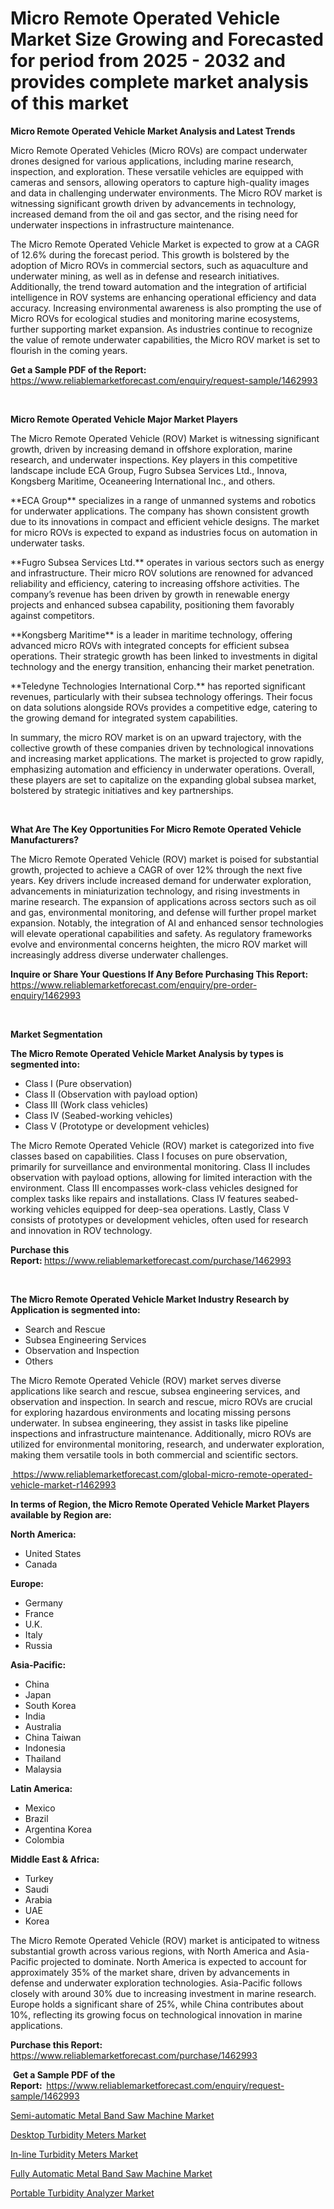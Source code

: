 <p><h1>Micro Remote Operated Vehicle Market Size Growing and Forecasted for period from 2025 - 2032 and provides complete market analysis of this market</h1></p><p><strong>Micro Remote Operated Vehicle Market Analysis and Latest Trends</strong></p>
<p><p>Micro Remote Operated Vehicles (Micro ROVs) are compact underwater drones designed for various applications, including marine research, inspection, and exploration. These versatile vehicles are equipped with cameras and sensors, allowing operators to capture high-quality images and data in challenging underwater environments. The Micro ROV market is witnessing significant growth driven by advancements in technology, increased demand from the oil and gas sector, and the rising need for underwater inspections in infrastructure maintenance.</p><p>The Micro Remote Operated Vehicle Market is expected to grow at a CAGR of 12.6% during the forecast period. This growth is bolstered by the adoption of Micro ROVs in commercial sectors, such as aquaculture and underwater mining, as well as in defense and research initiatives. Additionally, the trend toward automation and the integration of artificial intelligence in ROV systems are enhancing operational efficiency and data accuracy. Increasing environmental awareness is also prompting the use of Micro ROVs for ecological studies and monitoring marine ecosystems, further supporting market expansion. As industries continue to recognize the value of remote underwater capabilities, the Micro ROV market is set to flourish in the coming years.</p></p>
<p><strong>Get a Sample PDF of the Report:&nbsp;</strong> <a href="https://www.reliablemarketforecast.com/enquiry/request-sample/1462993?utm_campaign=1885&utm_medium=2&utm_source=Github&utm_content=ia&utm_term=12042025&utm_id=micro-remote-operated-vehicle">https://www.reliablemarketforecast.com/enquiry/request-sample/1462993</a></p>
<p>&nbsp;</p>
<p><strong>Micro Remote Operated Vehicle Major Market Players</strong></p>
<p><p>The Micro Remote Operated Vehicle (ROV) Market is witnessing significant growth, driven by increasing demand in offshore exploration, marine research, and underwater inspections. Key players in this competitive landscape include ECA Group, Fugro Subsea Services Ltd., Innova, Kongsberg Maritime, Oceaneering International Inc., and others.</p><p>**ECA Group** specializes in a range of unmanned systems and robotics for underwater applications. The company has shown consistent growth due to its innovations in compact and efficient vehicle designs. The market for micro ROVs is expected to expand as industries focus on automation in underwater tasks.</p><p>**Fugro Subsea Services Ltd.** operates in various sectors such as energy and infrastructure. Their micro ROV solutions are renowned for advanced reliability and efficiency, catering to increasing offshore activities. The company’s revenue has been driven by growth in renewable energy projects and enhanced subsea capability, positioning them favorably against competitors.</p><p>**Kongsberg Maritime** is a leader in maritime technology, offering advanced micro ROVs with integrated concepts for efficient subsea operations. Their strategic growth has been linked to investments in digital technology and the energy transition, enhancing their market penetration.</p><p>**Teledyne Technologies International Corp.** has reported significant revenues, particularly with their subsea technology offerings. Their focus on data solutions alongside ROVs provides a competitive edge, catering to the growing demand for integrated system capabilities.</p><p>In summary, the micro ROV market is on an upward trajectory, with the collective growth of these companies driven by technological innovations and increasing market applications. The market is projected to grow rapidly, emphasizing automation and efficiency in underwater operations. Overall, these players are set to capitalize on the expanding global subsea market, bolstered by strategic initiatives and key partnerships.</p></p>
<p>&nbsp;</p>
<p><strong>What Are The Key Opportunities For Micro Remote Operated Vehicle Manufacturers?</strong></p>
<p><p>The Micro Remote Operated Vehicle (ROV) market is poised for substantial growth, projected to achieve a CAGR of over 12% through the next five years. Key drivers include increased demand for underwater exploration, advancements in miniaturization technology, and rising investments in marine research. The expansion of applications across sectors such as oil and gas, environmental monitoring, and defense will further propel market expansion. Notably, the integration of AI and enhanced sensor technologies will elevate operational capabilities and safety. As regulatory frameworks evolve and environmental concerns heighten, the micro ROV market will increasingly address diverse underwater challenges.</p></p>
<p><strong>Inquire or Share Your Questions If Any Before Purchasing This Report:</strong> <a href="https://www.reliablemarketforecast.com/enquiry/pre-order-enquiry/1462993?utm_campaign=1885&utm_medium=2&utm_source=Github&utm_content=ia&utm_term=12042025&utm_id=micro-remote-operated-vehicle">https://www.reliablemarketforecast.com/enquiry/pre-order-enquiry/1462993</a></p>
<p>&nbsp;</p>
<p><strong>Market Segmentation</strong></p>
<p><strong>The Micro Remote Operated Vehicle Market Analysis by types is segmented into:</strong></p>
<p><ul><li>Class I (Pure observation)</li><li>Class II (Observation with payload option)</li><li>Class III (Work class vehicles)</li><li>Class IV (Seabed-working vehicles)</li><li>Class V (Prototype or development vehicles)</li></ul></p>
<p><p>The Micro Remote Operated Vehicle (ROV) market is categorized into five classes based on capabilities. Class I focuses on pure observation, primarily for surveillance and environmental monitoring. Class II includes observation with payload options, allowing for limited interaction with the environment. Class III encompasses work-class vehicles designed for complex tasks like repairs and installations. Class IV features seabed-working vehicles equipped for deep-sea operations. Lastly, Class V consists of prototypes or development vehicles, often used for research and innovation in ROV technology.</p></p>
<p><strong>Purchase this Report:&nbsp;</strong><a href="https://www.reliablemarketforecast.com/purchase/1462993?utm_campaign=1885&utm_medium=2&utm_source=Github&utm_content=ia&utm_term=12042025&utm_id=micro-remote-operated-vehicle">https://www.reliablemarketforecast.com/purchase/1462993</a></p>
<p>&nbsp;</p>
<p><strong>The Micro Remote Operated Vehicle Market Industry Research by Application is segmented into:</strong></p>
<p><ul><li>Search and Rescue</li><li>Subsea Engineering Services</li><li>Observation and Inspection</li><li>Others</li></ul></p>
<p><p>The Micro Remote Operated Vehicle (ROV) market serves diverse applications like search and rescue, subsea engineering services, and observation and inspection. In search and rescue, micro ROVs are crucial for exploring hazardous environments and locating missing persons underwater. In subsea engineering, they assist in tasks like pipeline inspections and infrastructure maintenance. Additionally, micro ROVs are utilized for environmental monitoring, research, and underwater exploration, making them versatile tools in both commercial and scientific sectors.</p></p>
<p><a href="https://www.reliablemarketforecast.com/global-micro-remote-operated-vehicle-market-r1462993?utm_campaign=1885&utm_medium=2&utm_source=Github&utm_content=ia&utm_term=12042025&utm_id=micro-remote-operated-vehicle">&nbsp;https://www.reliablemarketforecast.com/global-micro-remote-operated-vehicle-market-r1462993</a></p>
<p><strong>In terms of Region, the Micro Remote Operated Vehicle Market Players available by Region are:</strong></p>
<p>
    <p> <strong> North America: </strong>
        <ul>
            <li>United States</li>
            <li>Canada</li>
        </ul>
        </p> 
    <p> <strong> Europe: </strong>
        <ul>
            <li>Germany</li>
            <li>France</li>
            <li>U.K.</li>
            <li>Italy</li>
            <li>Russia</li>
        </ul>
        </p> 
    <p> <strong> Asia-Pacific: </strong>
        <ul>
            <li>China</li>
            <li>Japan</li>
            <li>South Korea</li>
            <li>India</li>
            <li>Australia</li>
            <li>China Taiwan</li>
            <li>Indonesia</li>
            <li>Thailand</li>
            <li>Malaysia</li>
        </ul>
        </p> 
    <p> <strong> Latin America: </strong>
        <ul>
            <li>Mexico</li>
            <li>Brazil</li>
            <li>Argentina Korea</li>
            <li>Colombia</li>
        </ul>
        </p> 
    <p> <strong> Middle East & Africa: </strong>
        <ul>
            <li>Turkey</li>
            <li>Saudi</li>
            <li>Arabia</li>
            <li>UAE</li>
            <li>Korea</li>
        </ul>
    </p>
    </p>
<p><p>The Micro Remote Operated Vehicle (ROV) market is anticipated to witness substantial growth across various regions, with North America and Asia-Pacific projected to dominate. North America is expected to account for approximately 35% of the market share, driven by advancements in defense and underwater exploration technologies. Asia-Pacific follows closely with around 30% due to increasing investment in marine research. Europe holds a significant share of 25%, while China contributes about 10%, reflecting its growing focus on technological innovation in marine applications.</p></p>
<p><strong>Purchase this Report: </strong><a href="https://www.reliablemarketforecast.com/purchase/1462993?utm_campaign=1885&utm_medium=2&utm_source=Github&utm_content=ia&utm_term=12042025&utm_id=micro-remote-operated-vehicle">https://www.reliablemarketforecast.com/purchase/1462993</a></p>
<p>&nbsp;<strong>Get a Sample PDF of the Report:&nbsp;&nbsp;</strong><a href="https://www.reliablemarketforecast.com/enquiry/request-sample/1462993?utm_campaign=1885&utm_medium=2&utm_source=Github&utm_content=ia&utm_term=12042025&utm_id=micro-remote-operated-vehicle">https://www.reliablemarketforecast.com/enquiry/request-sample/1462993</a></p>
<p><strong></strong></p>
<p><p><a href="https://github.com/memorirummy/Market-Research-Report-List-1/blob/main/semi-automatic-metal-band-saw-machine-market.md?utm_campaign=1885&utm_medium=2&utm_source=Github&utm_content=ia&utm_term=12042025&utm_id=micro-remote-operated-vehicle">Semi-automatic Metal Band Saw Machine Market</a></p><p><a href="https://github.com/jaquelynhasenaue8/Market-Research-Report-List-1/blob/main/desktop-turbidity-meters-market.md?utm_campaign=1885&utm_medium=2&utm_source=Github&utm_content=ia&utm_term=12042025&utm_id=micro-remote-operated-vehicle">Desktop Turbidity Meters Market</a></p><p><a href="https://github.com/AlisaRowe24/Market-Research-Report-List-2/blob/main/in-line-turbidity-meters-market.md?utm_campaign=1885&utm_medium=2&utm_source=Github&utm_content=ia&utm_term=12042025&utm_id=micro-remote-operated-vehicle">In-line Turbidity Meters Market</a></p><p><a href="https://github.com/xanaanenkaly/Market-Research-Report-List-1/blob/main/fully-automatic-metal-band-saw-machine-market.md?utm_campaign=1885&utm_medium=2&utm_source=Github&utm_content=ia&utm_term=12042025&utm_id=micro-remote-operated-vehicle">Fully Automatic Metal Band Saw Machine Market</a></p><p><a href="https://github.com/arvelm4nthig/Market-Research-Report-List-1/blob/main/portable-turbidity-analyzer-market.md?utm_campaign=1885&utm_medium=2&utm_source=Github&utm_content=ia&utm_term=12042025&utm_id=micro-remote-operated-vehicle">Portable Turbidity Analyzer Market</a></p></p>